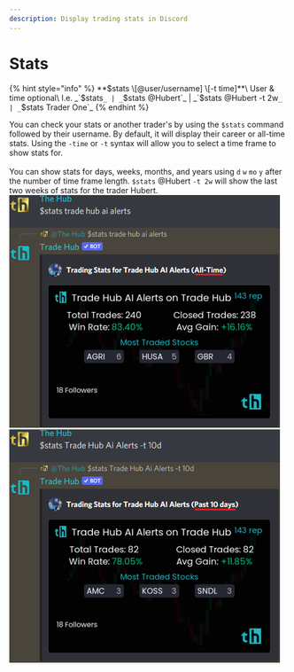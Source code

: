 ```yaml
---
description: Display trading stats in Discord
---
```


# Stats



{% hint style="info" %}
**$stats \[@user/username] \[-t time]**\
User & time optional\
I.e. _`$stats`_ | _`$stats @Hubert`_ | _`$stats @Hubert -t 2w`_ | _`$stats Trader One`_
{% endhint %}

You can check your stats or another trader's by using the `$stats` command followed by their username. By default, it will display their career or all-time stats. Using the `-time` or `-t` syntax will allow you to select a time frame to show stats for.\
\
You can show stats for days, weeks, months, and years using `d` `w` `mo` `y` after the number of time frame length. `$stats` @Hubert `-t 2w` will show the last two weeks of stats for the trader Hubert.\
![](<../.gitbook/assets/image (43).png>)![](<../.gitbook/assets/image (38).png>)
